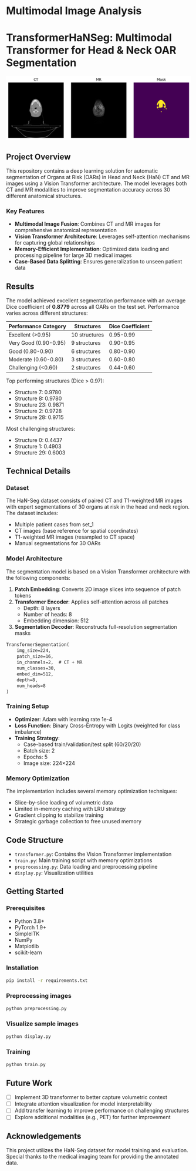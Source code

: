 # Multimodal Image Analysis
# TransformerHaNSeg: Multimodal Transformer for Head & Neck OAR Segmentation

![Segmentation Example](sample_slice.png)

## Project Overview

This repository contains a deep learning solution for automatic segmentation of Organs at Risk (OARs) in Head and Neck (HaN) CT and MR images using a Vision Transformer architecture. The model leverages both CT and MR modalities to improve segmentation accuracy across 30 different anatomical structures.

### Key Features

- **Multimodal Image Fusion**: Combines CT and MR images for comprehensive anatomical representation
- **Vision Transformer Architecture**: Leverages self-attention mechanisms for capturing global relationships
- **Memory-Efficient Implementation**: Optimized data loading and processing pipeline for large 3D medical images
- **Case-Based Data Splitting**: Ensures generalization to unseen patient data

## Results

The model achieved excellent segmentation performance with an average Dice coefficient of **0.8779** across all OARs on the test set. Performance varies across different structures:

| Performance Category | Structures | Dice Coefficient |
|---------------------|------------|------------------|
| Excellent (>0.95)   | 10 structures | 0.95-0.99 |
| Very Good (0.90-0.95) | 9 structures | 0.90-0.95 |
| Good (0.80-0.90) | 6 structures | 0.80-0.90 |
| Moderate (0.60-0.80) | 3 structures | 0.60-0.80 |
| Challenging (<0.60) | 2 structures | 0.44-0.60 |

Top performing structures (Dice > 0.97):
- Structure 7: 0.9780
- Structure 8: 0.9780 
- Structure 23: 0.9871
- Structure 2: 0.9728
- Structure 28: 0.9715

Most challenging structures:
- Structure 0: 0.4437
- Structure 1: 0.4903
- Structure 29: 0.6003

## Technical Details

### Dataset

The HaN-Seg dataset consists of paired CT and T1-weighted MR images with expert segmentations of 30 organs at risk in the head and neck region. The dataset includes:

- Multiple patient cases from set_1
- CT images (base reference for spatial coordinates)
- T1-weighted MR images (resampled to CT space)
- Manual segmentations for 30 OARs

### Model Architecture

The segmentation model is based on a Vision Transformer architecture with the following components:

1. **Patch Embedding**: Converts 2D image slices into sequence of patch tokens
2. **Transformer Encoder**: Applies self-attention across all patches
   - Depth: 8 layers
   - Number of heads: 8
   - Embedding dimension: 512
3. **Segmentation Decoder**: Reconstructs full-resolution segmentation masks

```
TransformerSegmentation(
    img_size=224,
    patch_size=16,
    in_channels=2,  # CT + MR
    num_classes=30,
    embed_dim=512,
    depth=8,
    num_heads=8
)
```

### Training Setup

- **Optimizer**: Adam with learning rate 1e-4
- **Loss Function**: Binary Cross-Entropy with Logits (weighted for class imbalance)
- **Training Strategy**: 
  - Case-based train/validation/test split (60/20/20)
  - Batch size: 2
  - Epochs: 5
  - Image size: 224×224

### Memory Optimization

The implementation includes several memory optimization techniques:

- Slice-by-slice loading of volumetric data
- Limited in-memory caching with LRU strategy
- Gradient clipping to stabilize training
- Strategic garbage collection to free unused memory

## Code Structure

- `transformer.py`: Contains the Vision Transformer implementation
- `train.py`: Main training script with memory optimizations
- `preprocessing.py`: Data loading and preprocessing pipeline
- `display.py`: Visualization utilities

## Getting Started

### Prerequisites

- Python 3.8+
- PyTorch 1.9+
- SimpleITK
- NumPy
- Matplotlib
- scikit-learn

### Installation

```bash
pip install -r requirements.txt
```

### Preprocessing images
```bash
python preprocessing.py
```

### Visualize sample images

```bash
python display.py
```

### Training

```bash
python train.py
```


## Future Work

- [ ] Implement 3D transformer to better capture volumetric context
- [ ] Integrate attention visualization for model interpretability
- [ ] Add transfer learning to improve performance on challenging structures
- [ ] Explore additional modalities (e.g., PET) for further improvement

## Acknowledgements

This project utilizes the HaN-Seg dataset for model training and evaluation. Special thanks to the medical imaging team for providing the annotated data.

